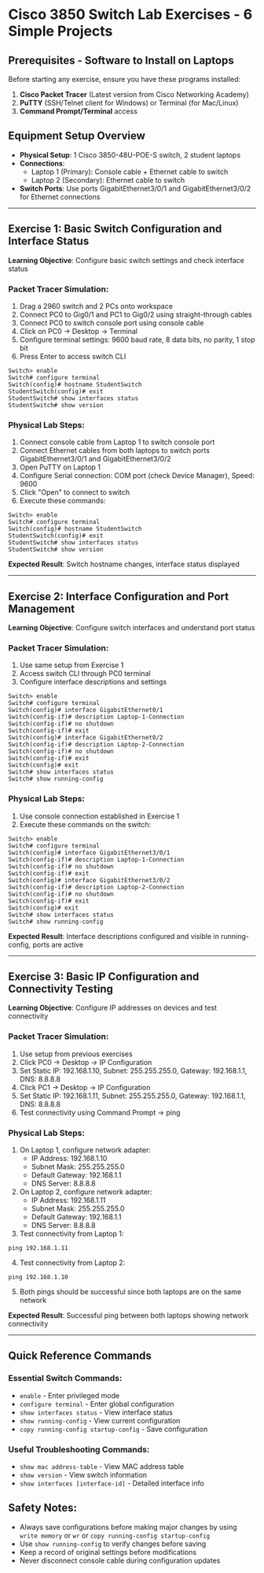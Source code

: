 # Cisco 3850 Switch Lab Exercises - 6 Simple Projects

## Prerequisites - Software to Install on Laptops

Before starting any exercise, ensure you have these programs installed:

1. **Cisco Packet Tracer** (Latest version from Cisco Networking Academy)
2. **PuTTY** (SSH/Telnet client for Windows) or Terminal (for Mac/Linux)
3. **Command Prompt/Terminal** access

## Equipment Setup Overview

- **Physical Setup**: 1 Cisco 3850-48U-POE-S switch, 2 student laptops
- **Connections**: 
  - Laptop 1 (Primary): Console cable + Ethernet cable to switch
  - Laptop 2 (Secondary): Ethernet cable to switch
- **Switch Ports**: Use ports GigabitEthernet3/0/1 and GigabitEthernet3/0/2 for Ethernet connections

---


## Exercise 1: Basic Switch Configuration and Interface Status

**Learning Objective**: Configure basic switch settings and check interface status

### Packet Tracer Simulation:
1. Drag a 2960 switch and 2 PCs onto workspace
2. Connect PC0 to Gig0/1 and PC1 to Gig0/2 using straight-through cables
3. Connect PC0 to switch console port using console cable
4. Click on PC0 → Desktop → Terminal
5. Configure terminal settings: 9600 baud rate, 8 data bits, no parity, 1 stop bit
6. Press Enter to access switch CLI
   
```
Switch> enable
Switch# configure terminal
Switch(config)# hostname StudentSwitch
StudentSwitch(config)# exit
StudentSwitch# show interfaces status
StudentSwitch# show version
```


### Physical Lab Steps:
1. Connect console cable from Laptop 1 to switch console port
2. Connect Ethernet cables from both laptops to switch ports GigabitEthernet3/0/1 and GigabitEthernet3/0/2
3. Open PuTTY on Laptop 1
4. Configure Serial connection: COM port (check Device Manager), Speed: 9600
5. Click "Open" to connect to switch
6. Execute these commands:

```
Switch> enable
Switch# configure terminal
Switch(config)# hostname StudentSwitch
StudentSwitch(config)# exit
StudentSwitch# show interfaces status
StudentSwitch# show version
```

**Expected Result**: Switch hostname changes, interface status displayed


---

## Exercise 2: Interface Configuration and Port Management

**Learning Objective**: Configure switch interfaces and understand port status

### Packet Tracer Simulation:
1. Use same setup from Exercise 1
2. Access switch CLI through PC0 terminal
3. Configure interface descriptions and settings

```
Switch> enable
Switch# configure terminal
Switch(config)# interface GigabitEthernet0/1
Switch(config-if)# description Laptop-1-Connection
Switch(config-if)# no shutdown
Switch(config-if)# exit
Switch(config)# interface GigabitEthernet0/2
Switch(config-if)# description Laptop-2-Connection
Switch(config-if)# no shutdown
Switch(config-if)# exit
Switch(config)# exit
Switch# show interfaces status
Switch# show running-config
```


### Physical Lab Steps:
1. Use console connection established in Exercise 1
2. Execute these commands on the switch:

```
Switch> enable
Switch# configure terminal
Switch(config)# interface GigabitEthernet3/0/1
Switch(config-if)# description Laptop-1-Connection
Switch(config-if)# no shutdown
Switch(config-if)# exit
Switch(config)# interface GigabitEthernet3/0/2
Switch(config-if)# description Laptop-2-Connection
Switch(config-if)# no shutdown
Switch(config-if)# exit
Switch(config)# exit
Switch# show interfaces status
Switch# show running-config
```

**Expected Result**: Interface descriptions configured and visible in running-config, ports are active


---

## Exercise 3: Basic IP Configuration and Connectivity Testing

**Learning Objective**: Configure IP addresses on devices and test connectivity

### Packet Tracer Simulation:
1. Use setup from previous exercises
2. Click PC0 → Desktop → IP Configuration
3. Set Static IP: 192.168.1.10, Subnet: 255.255.255.0, Gateway: 192.168.1.1, DNS: 8.8.8.8
4. Click PC1 → Desktop → IP Configuration  
5. Set Static IP: 192.168.1.11, Subnet: 255.255.255.0, Gateway: 192.168.1.1, DNS: 8.8.8.8
6. Test connectivity using Command Prompt → ping

### Physical Lab Steps:
1. On Laptop 1, configure network adapter:
   - IP Address: 192.168.1.10
   - Subnet Mask: 255.255.255.0
   - Default Gateway: 192.168.1.1
   - DNS Server: 8.8.8.8
2. On Laptop 2, configure network adapter:
   - IP Address: 192.168.1.11
   - Subnet Mask: 255.255.255.0
   - Default Gateway: 192.168.1.1
   - DNS Server: 8.8.8.8
3. Test connectivity from Laptop 1:

```
ping 192.168.1.11
```

4. Test connectivity from Laptop 2:

```
ping 192.168.1.10
```

5. Both pings should be successful since both laptops are on the same network

**Expected Result**: Successful ping between both laptops showing network connectivity


---

## Quick Reference Commands

### Essential Switch Commands:
- `enable` - Enter privileged mode
- `configure terminal` - Enter global configuration
- `show interfaces status` - View interface status
- `show running-config` - View current configuration
- `copy running-config startup-config` - Save configuration

### Useful Troubleshooting Commands:
- `show mac address-table` - View MAC address table
- `show version` - View switch information
- `show interfaces [interface-id]` - Detailed interface info

## Safety Notes:
- Always save configurations before making major changes by using `write memory` or `wr` or `copy running-config startup-config`
- Use `show running-config` to verify changes before saving
- Keep a record of original settings before modifications
- Never disconnect console cable during configuration updates
